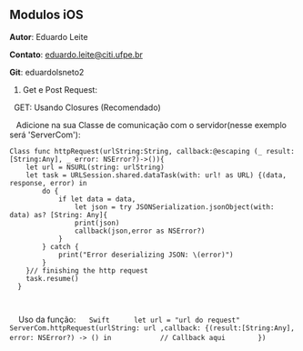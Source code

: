 ## Modulos iOS

**Autor**: Eduardo Leite

**Contato**: eduardo.leite@citi.ufpe.br

**Git**: eduardolsneto2

  1. Get e Post Request:
  
    GET: Usando Closures (Recomendado)
    
    Adicione na sua Classe de comunicação com o servidor(nesse exemplo será 'ServerCom'):
    
    Class func httpRequest(urlString:String, callback:@escaping (_ result: [String:Any], _ error: NSError?)->()){
        let url = NSURL(string: urlString)
        let task = URLSession.shared.dataTask(with: url! as URL) {(data, response, error) in 
            do {
                if let data = data,
                    let json = try JSONSerialization.jsonObject(with: data) as? [String: Any]{
                    print(json)
                    callback(json,error as NSError?)
                }
            } catch {
                print("Error deserializing JSON: \(error)")
            }
        }// finishing the http request
        task.resume()
      }
      
        
      Uso da função:
      ```Swift
      let url = "url do request"
      ServerCom.httpRequest(urlString: url ,callback: {(result:[String:Any], error: NSError?) -> () in
            // Callback aqui
        })
      ```
      
